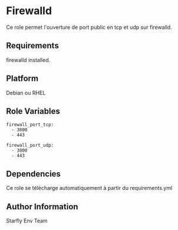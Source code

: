 Firewalld
=========

Ce role permet l'ouverture de port public en tcp et udp sur firewalld.

Requirements
------------

firewalld installed.

Platform
--------

Debian ou RHEL

Role Variables
--------------

<pre><code>firewall_port_tcp:
  - 3000
  - 443

firewall_port_udp:
  - 3000
  - 443
</code></pre>

Dependencies
------------

Ce role se télécharge automatiquement à partir du requirements.yml


Author Information
------------------

Starfly Env Team
